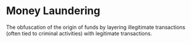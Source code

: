 # Money Laundering
The obfuscation of the origin of funds by layering illegitimate transactions (often tied to criminal activities) with legitimate transactions.